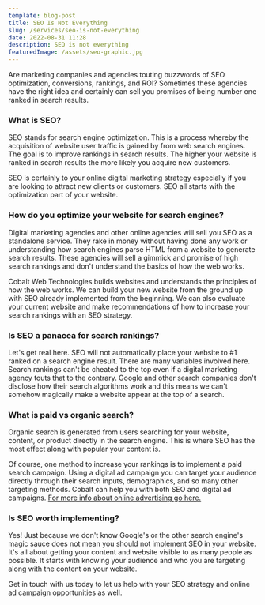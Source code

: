 ```yaml
---
template: blog-post
title: SEO Is Not Everything
slug: /services/seo-is-not-everything
date: 2022-08-31 11:28
description: SEO is not everything
featuredImage: /assets/seo-graphic.jpg
---
```


Are marketing companies and agencies touting buzzwords of SEO optimization, conversions, rankings, and ROI? Sometimes these agencies have the right idea and certainly can sell you promises of being number one ranked in search results.

### What is SEO?

SEO stands for search engine optimization. This is a process whereby the acquisition of website user traffic is gained by from web search engines. The goal is to improve rankings in search results. The higher your website is ranked in search results the more likely you acquire new customers.

SEO is certainly to your online digital marketing strategy especially if you are looking to attract new clients or customers. SEO all starts with the optimization part of your website.

### How do you optimize your website for search engines?

Digital marketing agencies and other online agencies will sell you SEO as a standalone service. They rake in money without having done any work or understanding how search engines parse HTML from a website to generate search results. These agencies will sell a gimmick and promise of high search rankings and don't understand the basics of how the web works.

Cobalt Web Technologies builds websites and understands the principles of how the web works. We can build your new website from the ground up with SEO already implemented from the beginning. We can also evaluate your current website and make recommendations of how to increase your search rankings with an SEO strategy.

### Is SEO a panacea for search rankings?

Let's get real here. SEO will not automatically place your website to #1 ranked on a search engine result. There are many variables involved here. Search rankings can't be cheated to the top even if a digital marketing agency touts that to the contrary. Google and other search companies don't disclose how their search algorithms work and this means we can't somehow magically make a website appear at the top of a search.

### What is paid vs organic search?

Organic search is generated from users searching for your website, content, or product directly in the search engine. This is where SEO has the most effect along with popular your content is.

Of course, one method to increase your rankings is to implement a paid search campaign. Using a digital ad campaign you can target your audience directly through their search inputs, demographics, and so many other targeting methods. Cobalt can help you with both SEO and digital ad campaigns. [For more info about online advertising go here.](/services/digital-marketing)

### Is SEO worth implementing?

Yes! Just because we don't know Google's or the other search engine's magic sauce does not mean you should not implement SEO in your website. It's all about getting your content and website visible to as many people as possible. It starts with knowing your audience and who you are targeting along with the content on your website.

Get in touch with us today to let us help with your SEO strategy and online ad campaign opportunities as well.
